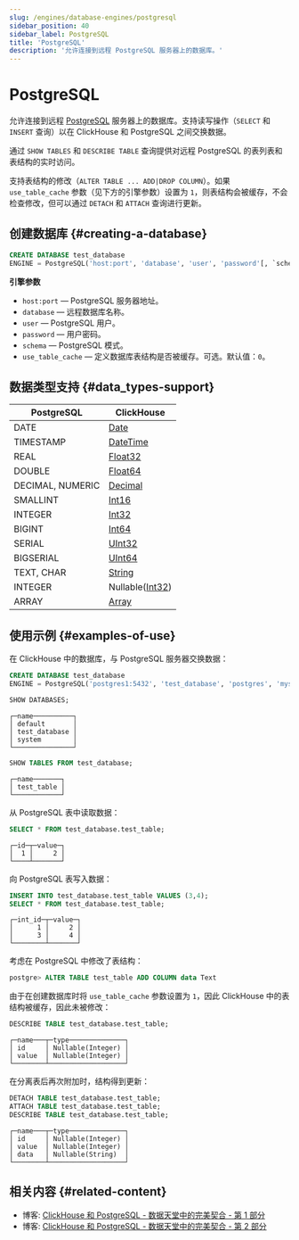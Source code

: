```yaml
---
slug: /engines/database-engines/postgresql
sidebar_position: 40
sidebar_label: PostgreSQL
title: 'PostgreSQL'
description: '允许连接到远程 PostgreSQL 服务器上的数据库。'
---
```



# PostgreSQL

允许连接到远程 [PostgreSQL](https://www.postgresql.org) 服务器上的数据库。支持读写操作（`SELECT` 和 `INSERT` 查询）以在 ClickHouse 和 PostgreSQL 之间交换数据。

通过 `SHOW TABLES` 和 `DESCRIBE TABLE` 查询提供对远程 PostgreSQL 的表列表和表结构的实时访问。

支持表结构的修改（`ALTER TABLE ... ADD|DROP COLUMN`）。如果 `use_table_cache` 参数（见下方的引擎参数）设置为 `1`，则表结构会被缓存，不会检查修改，但可以通过 `DETACH` 和 `ATTACH` 查询进行更新。

## 创建数据库 {#creating-a-database}

``` sql
CREATE DATABASE test_database
ENGINE = PostgreSQL('host:port', 'database', 'user', 'password'[, `schema`, `use_table_cache`]);
```

**引擎参数**

- `host:port` — PostgreSQL 服务器地址。
- `database` — 远程数据库名称。
- `user` — PostgreSQL 用户。
- `password` — 用户密码。
- `schema` — PostgreSQL 模式。
- `use_table_cache` — 定义数据库表结构是否被缓存。可选。默认值：`0`。

## 数据类型支持 {#data_types-support}

| PostgreSQL       | ClickHouse                                                   |
|------------------|--------------------------------------------------------------|
| DATE             | [Date](../../sql-reference/data-types/date.md)               |
| TIMESTAMP        | [DateTime](../../sql-reference/data-types/datetime.md)       |
| REAL             | [Float32](../../sql-reference/data-types/float.md)           |
| DOUBLE           | [Float64](../../sql-reference/data-types/float.md)           |
| DECIMAL, NUMERIC | [Decimal](../../sql-reference/data-types/decimal.md)       |
| SMALLINT         | [Int16](../../sql-reference/data-types/int-uint.md)          |
| INTEGER          | [Int32](../../sql-reference/data-types/int-uint.md)          |
| BIGINT           | [Int64](../../sql-reference/data-types/int-uint.md)          |
| SERIAL           | [UInt32](../../sql-reference/data-types/int-uint.md)         |
| BIGSERIAL        | [UInt64](../../sql-reference/data-types/int-uint.md)         |
| TEXT, CHAR       | [String](../../sql-reference/data-types/string.md)           |
| INTEGER          | Nullable([Int32](../../sql-reference/data-types/int-uint.md))|
| ARRAY            | [Array](../../sql-reference/data-types/array.md)             |


## 使用示例 {#examples-of-use}

在 ClickHouse 中的数据库，与 PostgreSQL 服务器交换数据：

``` sql
CREATE DATABASE test_database
ENGINE = PostgreSQL('postgres1:5432', 'test_database', 'postgres', 'mysecretpassword', 'schema_name',1);
```

``` sql
SHOW DATABASES;
```

``` text
┌─name──────────┐
│ default       │
│ test_database │
│ system        │
└───────────────┘
```

``` sql
SHOW TABLES FROM test_database;
```

``` text
┌─name───────┐
│ test_table │
└────────────┘
```

从 PostgreSQL 表中读取数据：

``` sql
SELECT * FROM test_database.test_table;
```

``` text
┌─id─┬─value─┐
│  1 │     2 │
└────┴───────┘
```

向 PostgreSQL 表写入数据：

``` sql
INSERT INTO test_database.test_table VALUES (3,4);
SELECT * FROM test_database.test_table;
```

``` text
┌─int_id─┬─value─┐
│      1 │     2 │
│      3 │     4 │
└────────┴───────┘
```

考虑在 PostgreSQL 中修改了表结构：

``` sql
postgre> ALTER TABLE test_table ADD COLUMN data Text
```

由于在创建数据库时将 `use_table_cache` 参数设置为 `1`，因此 ClickHouse 中的表结构被缓存，因此未被修改：

``` sql
DESCRIBE TABLE test_database.test_table;
```
``` text
┌─name───┬─type──────────────┐
│ id     │ Nullable(Integer) │
│ value  │ Nullable(Integer) │
└────────┴───────────────────┘
```

在分离表后再次附加时，结构得到更新：

``` sql
DETACH TABLE test_database.test_table;
ATTACH TABLE test_database.test_table;
DESCRIBE TABLE test_database.test_table;
```
``` text
┌─name───┬─type──────────────┐
│ id     │ Nullable(Integer) │
│ value  │ Nullable(Integer) │
│ data   │ Nullable(String)  │
└────────┴───────────────────┘
```

## 相关内容 {#related-content}

- 博客: [ClickHouse 和 PostgreSQL - 数据天堂中的完美契合 - 第 1 部分](https://clickhouse.com/blog/migrating-data-between-clickhouse-postgres)
- 博客: [ClickHouse 和 PostgreSQL - 数据天堂中的完美契合 - 第 2 部分](https://clickhouse.com/blog/migrating-data-between-clickhouse-postgres-part-2)
